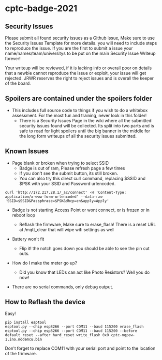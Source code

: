 # cptc-badge-2021
## Security Issues
Please submit all found security issues as a Github Issue, Make sure to use the Security Issues Template for more details. you will need to include steps to reproduce the issue. If you are the first to submit a issue your name/names/team/universitys to be put on the main Security Issue Writeup forever!

Your writeup will be reviewed, if it is lacking info or overall poor on details that a newbie cannot reproduce the issue or exploit, your issue will get rejected. 
JRWR reserves the right to reject issues and is overall the keeper of the board.

## Spoilers are contained under the spoilers folder
- This includes full source code to things if you wish to do a whitebox assessment. For the most fun and training, never look in this folder!
  - There is a Security Issues Page in the wiki where all the submitted security issues found will be collected. Its split into two parts and is safe to read for light spoilers until the big banner in the middle for the long form writeups of all the security issues submitted.

## Known Issues
- Page blank or broken when trying to select SSID
  - Badge is out of ram, Please refresh page a few times 
  - If you don't see the submit button, its still broken. 
  - You can also try this direct curl command, replacing $SSID and $PSK with your SSID and Password urlencoded.
```
curl 'http://172.217.28.1/_ac/connect' -H 'Content-Type: application/x-www-form-urlencoded' --data-raw 'SSID=$SSID&Passphrase=$PSK&dhcp=en&apply=Apply'
```

- Badge is not starting Access Point or wont connect, or is frozen or in reboot loop
  - Reflash the firmware, Make sure to erase_flash! There is a reset URL at /mqtt_clear that will wipe wifi settings as well

- Battery won't fit
  - Flip it! the notch goes down you should be able to see the pin cut outs. 

- How do I make the meter go up?
  - Did you know that LEDs can act like Photo Resistors? Well you do now!

- There are no serial commands, only debug output.

## How to Reflash the device
Easy! 
``` 
pip install esptool
esptool.py --chip esp8266 --port COM11 --baud 115200 erase_flash
esptool.py --chip esp8266 --port COM11 --baud 115200 --before default_reset --after hard_reset write_flash 0x0 cptc-ngpew-1.ino.nodemcu.bin 
```
Don't forget to replace COM11 with your serial port and point to the location of the frimware.

